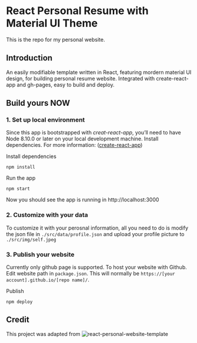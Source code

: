 
# React Personal Resume with Material UI Theme 
This is the repo for my personal website.

## Introduction
An easily modifiable template written in React, featuring mordern material UI design, for building personal resume website. Integrated with create-react-app and gh-pages, easy to build and deploy.
## Build yours NOW

### 1. Set up local environment
Since this app is bootstrapped with *creat-react-app*, you’ll need to have Node 8.10.0 or later on your local development machine. Install dependencies. For more information: ([create-react-app](https://github.com/facebook/create-react-app))

Install dependencies
```
npm install
```

Run the app
```
npm start
```

Now you should see the app is running in http://localhost:3000

### 2. Customize with your data
To customize it with your perosnal information, all you need to do is modify the json file in `./src/data/profile.json` and upload your profile picture to `./src/img/self.jpeg`

### 3. Publish your website
Currently only github page is supported. To host your website with Github.
Edit website path in `package.json`. This will normally be `https://[your account].github.io/[repo name]/`.

Publish
```
npm deploy
```

## Credit
This project was adapted from ![react-personal-website-template](https://github.com/waynezhang1995/react-personal-website-template)
